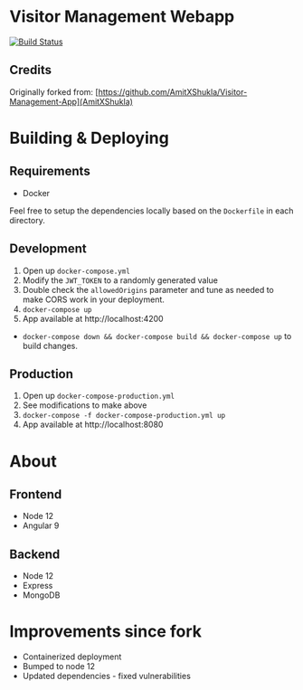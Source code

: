 # Visitor Management Webapp
[![Build Status](https://travis-ci.com/alex4108/visitor-management.svg?branch=master)](https://travis-ci.com/alex4108/visitor-management?branch=master)

## Credits
Originally forked from: [https://github.com/AmitXShukla/Visitor-Management-App](AmitXShukla)

# Building & Deploying

## Requirements
* Docker

Feel free to setup the dependencies locally based on the `Dockerfile` in each directory.

## Development
1. Open up `docker-compose.yml`
1. Modify the `JWT_TOKEN` to a randomly generated value
1. Double check the `allowedOrigins` parameter and tune as needed to make CORS work in your deployment.
1. `docker-compose up`
1. App available at http://localhost:4200

* `docker-compose down && docker-compose build && docker-compose up` to build changes.

## Production
1. Open up `docker-compose-production.yml`
1. See modifications to make above
1. `docker-compose -f docker-compose-production.yml up`
1. App available at http://localhost:8080

# About

## Frontend
* Node 12
* Angular 9

## Backend
* Node 12
* Express
* MongoDB

# Improvements since fork
* Containerized deployment
* Bumped to node 12
* Updated dependencies - fixed vulnerabilities